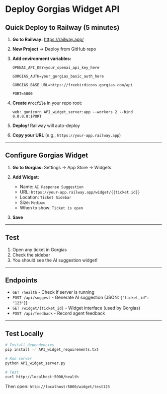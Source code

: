 # Deploy Gorgias Widget API

## Quick Deploy to Railway (5 minutes)

1. **Go to Railway:** https://railway.app/
2. **New Project** → Deploy from GitHub repo
3. **Add environment variables:**
   ```
   OPENAI_API_KEY=your_openai_api_key_here
   
   GORGIAS_AUTH=your_gorgias_basic_auth_here
   
   GORGIAS_BASE_URL=https://freebirdicons.gorgias.com/api
   
   PORT=5000
   ```

4. **Create `Procfile`** in your repo root:
   ```
   web: gunicorn API_widget_server:app --workers 2 --bind 0.0.0.0:$PORT
   ```

5. **Deploy!** Railway will auto-deploy

6. **Copy your URL** (e.g., `https://your-app.railway.app`)

---

## Configure Gorgias Widget

1. **Go to Gorgias:** Settings → App Store → Widgets

2. **Add Widget:**
   - Name: `AI Response Suggestion`
   - URL: `https://your-app.railway.app/widget/{{ticket.id}}`
   - Location: `Ticket Sidebar`
   - Size: `Medium`
   - When to show: `Ticket is open`

3. **Save**

---

## Test

1. Open any ticket in Gorgias
2. Check the sidebar
3. You should see the AI suggestion widget!

---

## Endpoints

- `GET /health` - Check if server is running
- `POST /api/suggest` - Generate AI suggestion (JSON: `{"ticket_id": "123"}`)
- `GET /widget/{ticket_id}` - Widget interface (used by Gorgias)
- `POST /api/feedback` - Record agent feedback

---

## Test Locally

```bash
# Install dependencies
pip install -r API_widget_requirements.txt

# Run server
python API_widget_server.py

# Test
curl http://localhost:5000/health
```

Then open: `http://localhost:5000/widget/test123`

